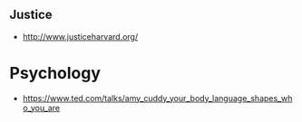 ## Justice

* http://www.justiceharvard.org/

# Psychology

* https://www.ted.com/talks/amy_cuddy_your_body_language_shapes_who_you_are